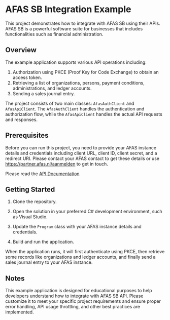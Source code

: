 # AFAS SB Integration Example

This project demonstrates how to integrate with AFAS SB using their APIs.
AFAS SB is a powerful software suite for businesses that includes functionalities such as financial administration.

## Overview

The example application supports various API operations including:

1. Authorization using PKCE (Proof Key for Code Exchange) to obtain an access token.
2. Retrieving a list of organizations, persons, payment conditions, administrations, and ledger accounts.
3. Sending a sales journal entry.

The project consists of two main classes: `AfasAuthClient` and `AfasApiClient`. The `AfasAuthClient` handles the authentication and authorization flow, while the `AfasApiClient` handles the actual API requests and responses.

## Prerequisites

Before you can run this project, you need to provide your AFAS instance details and credentials including client URL, client ID, client secret, and a redirect URI. Please contact your AFAS contact to get these details or use https://partner.afas.nl/aanmelden to get in touch.

Please read the [API Documentation](https://docs.afas.help/sb/nl/start)

## Getting Started

1. Clone the repository.

2. Open the solution in your preferred C# development environment, such as Visual Studio.

3. Update the `Program` class with your AFAS instance details and credentials.

4. Build and run the application.

When the application runs, it will first authenticate using PKCE, then retrieve some records like organizations and ledger accounts, and finally send a sales journal entry to your AFAS instance.

## Notes

This example application is designed for educational purposes to help developers understand how to integrate with AFAS SB API. Please customize it to meet your specific project requirements and ensure proper error handling, API usage throttling, and other best practices are implemented.
